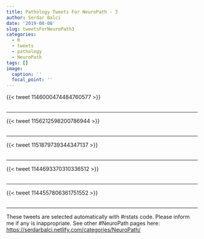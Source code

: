 ```yaml
---
title: Pathology Tweets For NeuroPath - 3
author: Serdar Balci
date: '2019-08-08'
slug: tweetsForNeuroPath3
categories:
  - R
  - tweets
  - pathology
  - NeuroPath
tags: []
image:
  caption: ''
  focal_point: ''
---
```



{{< tweet 1146000474484760577 >}}
<br>
<br>
<hr>
{{< tweet 1156212598200786944 >}}
<br>
<br>
<hr>
{{< tweet 1151879739344347137 >}}
<br>
<br>
<hr>
{{< tweet 1144693370310336512 >}}
<br>
<br>
<hr>
{{< tweet 1144557806361751552 >}}
<br>
<br>
<hr>


These tweets are selected automatically with #rstats code. Please inform me if any is inappropriate.
See other #NeuroPath pages here: https://serdarbalci.netlify.com/categories/NeuroPath/

